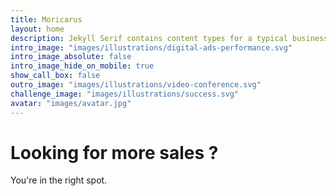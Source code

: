 ```yaml
---
title: Moricarus
layout: home
description: Jekyll Serif contains content types for a typical business website. The theme is fully responsive, blazing fast and artfully illustrated.
intro_image: "images/illustrations/digital-ads-performance.svg"
intro_image_absolute: false 
intro_image_hide_on_mobile: true
show_call_box: false
outro_image: "images/illustrations/video-conference.svg"
challenge_image: "images/illustrations/success.svg"
avatar: "images/avatar.jpg"
---
```


# Looking for more sales ?

You're in the right spot.